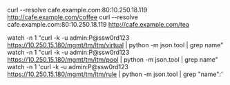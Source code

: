 curl --resolve cafe.example.com:80:10.250.18.119 http://cafe.example.com/coffee
curl --resolve cafe.example.com:80:10.250.18.119 http://cafe.example.com/tea

watch -n 1 "curl -k -u admin:P@ssw0rd123 https://10.250.15.180/mgmt/tm/ltm/virtual | python -m json.tool | grep name"
watch -n 1 "curl -k -u admin:P@ssw0rd123 https://10.250.15.180/mgmt/tm/ltm/pool | python -m json.tool | grep name"
watch -n 1 'curl -k -u admin:P@ssw0rd123 https://10.250.15.180/mgmt/tm/ltm/rule | python -m json.tool | grep \"name\":'